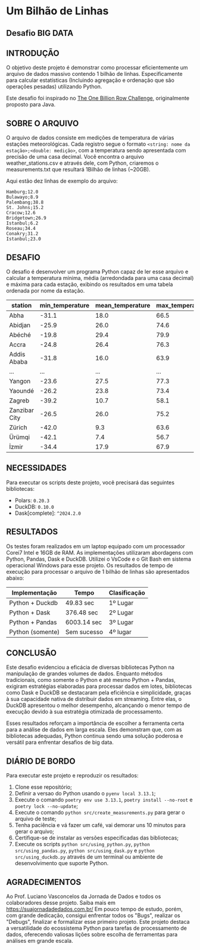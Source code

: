 # Um Bilhão de Linhas
## Desafio BIG DATA

## INTRODUÇÃO

O objetivo deste projeto é demonstrar como processar eficientemente um arquivo de dados massivo contendo 1 bilhão de linhas. 
Especificamente para calcular estatísticas (Incluindo agregação e ordenação que são operações pesadas) utilizando Python. 

Este desafio foi inspirado no [The One Billion Row Challenge](https://github.com/gunnarmorling/1brc), originalmente proposto para Java.

## SOBRE O ARQUIVO
O arquivo de dados consiste em medições de temperatura de várias estações meteorológicas. Cada registro segue o formato `<string: nome da estação>;<double: medição>`, com a temperatura sendo apresentada com precisão de uma casa decimal.
Você encontra o arquivo weather_stations.csv e através dele, com Python, criaremos o measurements.txt que resultará 1Bilhão de linhas (~20GB).

Aqui estão dez linhas de exemplo do arquivo:

```
Hamburg;12.0
Bulawayo;8.9
Palembang;38.8
St. Johns;15.2
Cracow;12.6
Bridgetown;26.9
Istanbul;6.2
Roseau;34.4
Conakry;31.2
Istanbul;23.0

```
## DESAFIO

O desafio é desenvolver um programa Python capaz de ler esse arquivo e calcular a temperatura mínima, média (arredondada para uma casa decimal) e máxima para cada estação, exibindo os resultados em uma tabela ordenada por nome da estação.

| station      | min_temperature | mean_temperature | max_temperature |
|--------------|-----------------|------------------|-----------------|
| Abha         | -31.1           | 18.0             | 66.5            |
| Abidjan      | -25.9           | 26.0             | 74.6            |
| Abéché       | -19.8           | 29.4             | 79.9            |
| Accra        | -24.8           | 26.4             | 76.3            |
| Addis Ababa  | -31.8           | 16.0             | 63.9            |
| ...          | ...             | ...              | ...             |
| Yangon       | -23.6           | 27.5             | 77.3            |
| Yaoundé      | -26.2           | 23.8             | 73.4            |
| Zagreb       | -39.2           | 10.7             | 58.1            |
| Zanzibar City| -26.5           | 26.0             | 75.2            |
| Zürich       | -42.0           | 9.3              | 63.6            |
| Ürümqi       | -42.1           | 7.4              | 56.7            |
| İzmir        | -34.4           | 17.9             | 67.9            |

## NECESSIDADES

Para executar os scripts deste projeto, você precisará das seguintes bibliotecas:

* Polars: `0.20.3`
* DuckDB: `0.10.0`
* Dask[complete]: `^2024.2.0`

## RESULTADOS

Os testes foram realizados em um laptop equipado com um processador Corei7 Intel e 16GB de RAM. As implementações utilizaram abordagens com Python, Pandas, Dask e DuckDB. Utilizei o VsCode e o Git Bash em sistema operacional Windows para esse projeto. Os resultados de tempo de execução para processar o arquivo de 1 bilhão de linhas são apresentados abaixo:

| Implementação   |    Tempo    | Clasificação |
| -------------   | ----------- | ------------ |
| Python + Duckdb | 49.83 sec   | 1º Lugar     |
| Python + Dask   | 376.48 sec  | 2º Lugar     |
| Python + Pandas | 6003.14 sec | 3º Lugar     |
| Python (somente)| Sem sucesso | 4º lugar     |   
 

## CONCLUSÃO

Este desafio evidenciou a eficácia de diversas bibliotecas Python na manipulação de grandes volumes de dados. Enquanto métodos tradicionais, como somente o Python e até mesmo Python + Pandas, exigiram estratégias elaboradas para processar dados em lotes, bibliotecas como Dask e DuckDB se destacaram pela eficiência e simplicidade, graças à sua capacidade nativa de distribuir dados em streaming. Entre elas, o DuckDB apresentou o melhor desempenho, alcançando o menor tempo de execução devido à sua estratégia otimizada de processamento.

Esses resultados reforçam a importância de escolher a ferramenta certa para a análise de dados em larga escala. Eles demonstram que, com as bibliotecas adequadas, Python continua sendo uma solução poderosa e versátil para enfrentar desafios de big data.

## DIÁRIO DE BORDO

Para executar este projeto e reproduzir os resultados:

1. Clone esse repositório;
2. Definir a versao do Python usando o `pyenv local 3.13.1`;
3. Execute o comando `poetry env use 3.13.1`, `poetry install --no-root` e `poetry lock --no-update`;
4. Execute o comando `python src/create_measurements.py` para gerar o arquivo de teste;
5. Tenha paciência e vá fazer um café, vai demorar uns 10 minutos para gerar o arquivo;
6. Certifique-se de instalar as versões especificadas das bibliotecas;
7. Execute os scripts `python src/using_python.py`, `python src/using_pandas.py`, `python src/using_dask.py` e `python src/using_duckdb.py` através de um terminal ou ambiente de desenvolvimento que suporte Python.

## AGRADECIMENTOS

Ao Prof. Luciano Vasconcelos da Jornada de Dados e todos os colaboradores desse projeto.
Saiba mais em https://suajornadadedados.com.br/
Em pouco tempo de estudo, porém, com grande dedicação, consigui enfrentar todos os "Bugs", realizar os "Debugs", finalizar e formalizar esse primeiro projeto.
Este projeto destaca a versatilidade do ecossistema Python para tarefas de processamento de dados, oferecendo valiosas lições sobre escolha de ferramentas para análises em grande escala.